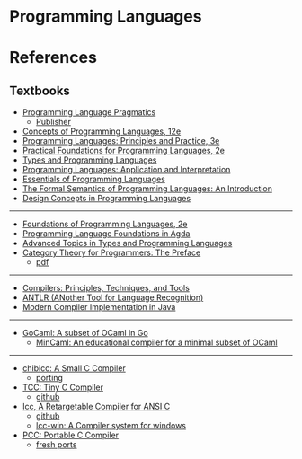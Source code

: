 # Programming Languages



# References
## Textbooks
- [Programming Language Pragmatics](https://www.cs.rochester.edu/u/scott/pragmatics/)
  - [Publisher](https://booksite.elsevier.com/9780124104099/)
- [Concepts of Programming Languages, 12e](https://www.pearson.com/en-us/subject-catalog/p/concepts-of-programming-languages/P200000003361/9780135102268)
- [Programming Languages: Principles and Practice, 3e](https://www.cs.sjsu.edu/faculty/louden/pltext3.html)
- [Practical Foundations for Programming Languages, 2e](https://www.cs.cmu.edu/~rwh/pfpl.html)
- [Types and Programming Languages](https://www.cis.upenn.edu/~bcpierce/tapl/)
- [Programming Languages: Application and Interpretation](https://cs.brown.edu/~sk/Publications/Books/ProgLangs/2007-04-26/)
- [Essentials of Programming Languages](https://mitpress.mit.edu/9780262560672/essentials-of-programming-languages/)
- [The Formal Semantics of Programming Languages: An Introduction](https://direct.mit.edu/books/monograph/4338/The-Formal-Semantics-of-Programming-LanguagesAn)
- [Design Concepts in Programming Languages](https://mitpress.mit.edu/9780262201759/design-concepts-in-programming-languages/)
- ---
- [Foundations of Programming Languages, 2e](https://kentdlee.github.io/PL/build/html/index.html)
- [Programming Language Foundations in Agda](https://plfa.github.io/)
- [Advanced Topics in Types and Programming Languages](https://www.cis.upenn.edu/~bcpierce/attapl/)
- [Category Theory for Programmers: The Preface](https://bartoszmilewski.com/2014/10/28/category-theory-for-programmers-the-preface/)
  - [pdf](https://github.com/hmemcpy/milewski-ctfp-pdf)
- ---
- [Compilers: Principles, Techniques, and Tools](https://suif.stanford.edu/dragonbook/)
- [ANTLR (ANother Tool for Language Recognition)](https://www.antlr.org/)
- [Modern Compiler Implementation in Java](https://www.cs.princeton.edu/~appel/modern/java/)
- ---
- [GoCaml: A subset of OCaml in Go](https://github.com/rhysd/gocaml)
  - [MinCaml: An educational compiler for a minimal subset of OCaml](https://github.com/esumii/min-caml)
- ---
- [chibicc: A Small C Compiler](https://github.com/rui314/chibicc)
  - [porting](https://briancallahan.net/blog/20220629.html)
- [TCC: Tiny C Compiler](https://bellard.org/tcc/)
  - [github](https://github.com/TinyCC/tinycc)
- [lcc, A Retargetable Compiler for ANSI C](https://drh.github.io/lcc/)
  - [github](https://github.com/drh/lcc)
  - [lcc-win: A Compiler system for windows](https://lcc-win32.services.net/)
- [PCC: Portable C Compiler](https://github.com/IanHarvey/pcc)
  - [fresh ports](https://www.freshports.org/lang/pcc)
